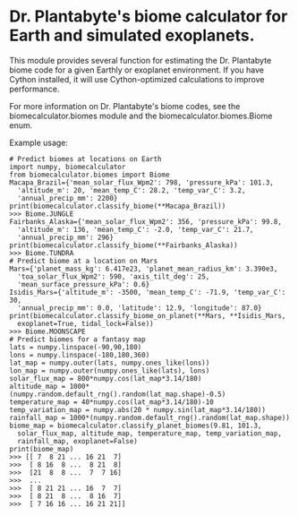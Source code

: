 # Dr. Plantabyte's biome calculator for Earth and simulated exoplanets.

This module provides several function for estimating the Dr. Plantabyte biome 
code for a given Earthly or exoplanet environment. If you have Cython 
installed, it will use Cython-optimized calculations to improve performance.

For more information on Dr. Plantabyte's biome codes, see the
biomecalculator.biomes module and the biomecalculator.biomes.Biome enum.

Example usage:
```
# Predict biomes at locations on Earth
import numpy, biomecalculator
from biomecalculator.biomes import Biome
Macapa_Brazil={'mean_solar_flux_Wpm2': 798, 'pressure_kPa': 101.3, 
  'altitude_m': 20, 'mean_temp_C': 28.2, 'temp_var_C': 3.2, 
  'annual_precip_mm': 2200}
print(biomecalculator.classify_biome(**Macapa_Brazil))
>>> Biome.JUNGLE
Fairbanks_Alaska={'mean_solar_flux_Wpm2': 356, 'pressure_kPa': 99.8, 
  'altitude_m': 136, 'mean_temp_C': -2.0, 'temp_var_C': 21.7,
  'annual_precip_mm': 296}
print(biomecalculator.classify_biome(**Fairbanks_Alaska))
>>> Biome.TUNDRA
# Predict biome at a location on Mars
Mars={'planet_mass_kg': 6.417e23, 'planet_mean_radius_km': 3.390e3, 
  'toa_solar_flux_Wpm2': 590, 'axis_tilt_deg': 25, 
  'mean_surface_pressure_kPa': 0.6}
Isidis_Mars={'altitude_m': -3500, 'mean_temp_C': -71.9, 'temp_var_C': 30, 
  'annual_precip_mm': 0.0, 'latitude': 12.9, 'longitude': 87.0}
print(biomecalculator.classify_biome_on_planet(**Mars, **Isidis_Mars, 
  exoplanet=True, tidal_lock=False))
>>> Biome.MOONSCAPE
# Predict biomes for a fantasy map
lats = numpy.linspace(-90,90,180)
lons = numpy.linspace(-180,180,360)
lat_map = numpy.outer(lats, numpy.ones_like(lons))
lon_map = numpy.outer(numpy.ones_like(lats), lons)
solar_flux_map = 800*numpy.cos(lat_map*3.14/180)
altitude_map = 1000*(numpy.random.default_rng().random(lat_map.shape)-0.5)
temperature_map = 40*numpy.cos(lat_map*3.14/180)-10
temp_variation_map = numpy.abs(20 * numpy.sin(lat_map*3.14/180))
rainfall_map = 1000*(numpy.random.default_rng().random(lat_map.shape))
biome_map = biomecalculator.classify_planet_biomes(9.81, 101.3, 
  solar_flux_map, altitude_map, temperature_map, temp_variation_map, 
  rainfall_map, exoplanet=False)
print(biome_map)
>>> [[ 7  8 21 ... 16 21  7]
>>>  [ 8 16  8 ...  8 21  8]
>>>  [21  8  8 ...  7  7 16]
>>>  ...
>>>  [ 8 21 21 ... 16  7  7]
>>>  [ 8 21  8 ...  8 16  7]
>>>  [ 7 16 16 ... 16 21 21]]
```

